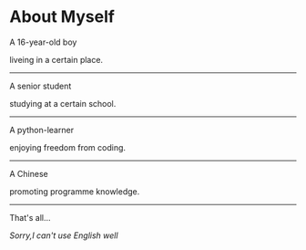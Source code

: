 # About Myself

A 16-year-old boy

liveing in a certain place.

---

A senior student

studying at a certain school.

---

A python-learner

enjoying freedom from coding.

---

A Chinese

promoting programme knowledge.

---

That's all...

*Sorry,I can't use English well*
<!---
Zhaothon/Zhaothon is a ✨ special ✨ repository because its `README.md` (this file) appears on your GitHub profile.
You can click the Preview link to take a look at your changes.
--->
